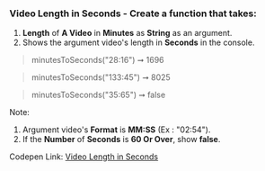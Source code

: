 ### Video Length in Seconds - Create a function that takes: 

1. **Length** of **A Video** in **Minutes** as **String** as an argument. 
1. Shows the argument video's length in **Seconds** in the console.

> minutesToSeconds("28:16") ➞ 1696

> minutesToSeconds("133:45") ➞ 8025

> minutesToSeconds("35:65") ➞ false

Note:
1. Argument video's **Format** is **MM:SS** (Ex : "02:54").
1. If the **Number** of **Seconds** is **60 Or Over**, show **false**.

Codepen Link: [Video Length in Seconds](https://codepen.io/javascriptstudent/pen/KKzKMWe?editors=0012)